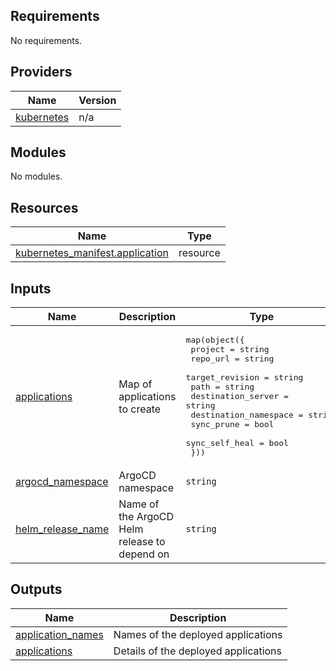 <!-- BEGIN_TF_DOCS -->
## Requirements

No requirements.

## Providers

| Name | Version |
|------|---------|
| <a name="provider_kubernetes"></a> [kubernetes](#provider\_kubernetes) | n/a |

## Modules

No modules.

## Resources

| Name | Type |
|------|------|
| [kubernetes_manifest.application](https://registry.terraform.io/providers/hashicorp/kubernetes/latest/docs/resources/manifest) | resource |

## Inputs

| Name | Description | Type | Default | Required |
|------|-------------|------|---------|:--------:|
| <a name="input_applications"></a> [applications](#input\_applications) | Map of applications to create | <pre>map(object({<br/>    project               = string<br/>    repo_url             = string<br/>    target_revision      = string<br/>    path                 = string<br/>    destination_server   = string<br/>    destination_namespace = string<br/>    sync_prune          = bool<br/>    sync_self_heal      = bool<br/>  }))</pre> | n/a | yes |
| <a name="input_argocd_namespace"></a> [argocd\_namespace](#input\_argocd\_namespace) | ArgoCD namespace | `string` | n/a | yes |
| <a name="input_helm_release_name"></a> [helm\_release\_name](#input\_helm\_release\_name) | Name of the ArgoCD Helm release to depend on | `string` | n/a | yes |

## Outputs

| Name | Description |
|------|-------------|
| <a name="output_application_names"></a> [application\_names](#output\_application\_names) | Names of the deployed applications |
| <a name="output_applications"></a> [applications](#output\_applications) | Details of the deployed applications |
<!-- END_TF_DOCS -->